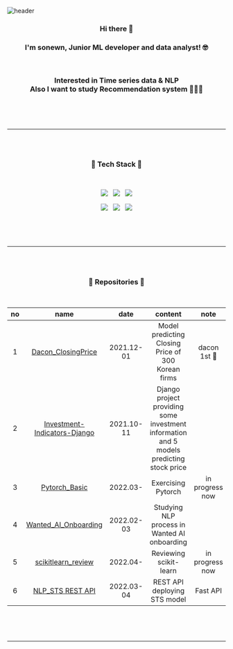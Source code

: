 
![header](https://capsule-render.vercel.app/api?type=waving&color=CFF3BA&height=300&section=header&text=sonewn&fontColor=FFFFFE&fontSize=90&fontAlign=75) 



<h3 align="center">Hi there 👋</h3>                                                                                                                                                  
<h3 align="center">I'm sonewn, Junior ML developer and data analyst! 🤓</h3>

<br>
<h3 align="center">Interested in Time series data & NLP <br> Also I want to study Recommendation system 👩🏻‍💻</h3> 

<br><br><br>

***
<br><br>
<h3 align="center">🥛 Tech Stack 🥛</h3>

<br>
                                                                                                                                                         
<p align=middle>
<img src="https://img.shields.io/badge/Python-3776AB?style=for-the-badge&logo=python&logoColor=white">  &nbsp; <img src="https://img.shields.io/badge/Pytorch-EE4C2C?style=for-the-badge&logo=PyTorch&logoColor=white">  &nbsp; <img src="https://img.shields.io/badge/scikit learn-F7931E?style=for-the-badge&logo=scikit-learn&logoColor=white">
</p>

<p align=middle>
<img src="https://img.shields.io/badge/MySQL-4479A1?style=for-the-badge&logo=MySQL&logoColor=white"> &nbsp; <img src="https://img.shields.io/badge/Tableau-E97627?style=for-the-badge&logo=Tableau&logoColor=white"> &nbsp; <img src="https://img.shields.io/badge/Django-092E20?style=for-the-badge&logo=Django&logoColor=white">
</p>

<br><br><br>

***
<br><br>
<h3 align="center">🌳 Repositories 🌳</h3>

<br>

| **no** |           **name**           |  **date**  |                                        **content**                                       |     **note**    |
|:------:|:----------------------------:|:----------:|:----------------------------------------------------------------------------------------:|:---------------:|
|    1   |      [Dacon_ClosingPrice][링크1]      | 2021.12-01 |                    Model predicting Closing Price of  300 Korean firms                   |   dacon 1st 🥇   |
|    2   | [Investment-Indicators-Django][링크2] | 2021.10-11 | Django project providing some investment information and 5 models predicting stock price |                 |
|    3   |         [Pytorch_Basic][링크3]        |  2022.03-  |                                 Exercising Pytorch                                | in progress now |
|    4   |     [Wanted_AI_Onboarding][링크4]     | 2022.02-03 |                       Studying NLP process in Wanted AI onboarding                       |                 |
|    5   |      [scikitlearn_review][링크5]      |  2022.04-  |                               Reviewing scikit-learn                               | in progress now |
|    6   |      [NLP_STS REST API][링크6]      |  2022.03-04  |                               REST API deploying STS model                           | Fast API  |

[링크1]: https://github.com/sonewn/Dacon_ClosingPrice "scikit-learn model"
[링크2]: https://github.com/sonewn/Investment-Indicators-Django "Django project & tensorflow & sklearn"
[링크3]: https://github.com/sonewn/Pytorch_Basic "Pytorch"
[링크4]: https://github.com/sonewn/Wanted_AI_Onboarding "NLP & Pytorch"
[링크5]: https://github.com/sonewn/scikitlearn_review "scikit-learn"
[링크6]: https://github.com/sonewn/NLP_STS_FastAPI "NLP & FAST API"

<br><br><br>

***












<!--
**sonewn/sonewn** is a ✨ _special_ ✨ repository because its `README.md` (this file) appears on your GitHub profile.

Here are some ideas to get you started:

- 🔭 I’m currently working on ...
- 🌱 I’m currently learning ...
- 👯 I’m looking to collaborate on ...
- 🤔 I’m looking for help with ...
- 💬 Ask me about ...
- 📫 How to reach me: ...
- 😄 Pronouns: ...
- ⚡ Fun fact: ...
Hi there 👋
I'm sonewn!
-->

